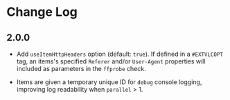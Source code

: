 # Change Log

## 2.0.0

- Add `useItemHttpHeaders` option (default: `true`). If defined in a `#EXTVLCOPT` tag, an items's specified `Referer` and/or `User-Agent` properties will included as parameters in the `ffprobe` check.

- Items are given a temporary unique ID for `debug` console logging, improving log readability when `parallel` > 1.
